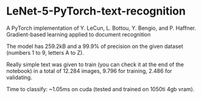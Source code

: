 # LeNet-5-PyTorch-text-recognition
A PyTorch implementation of  Y. LeCun, L. Bottou, Y. Bengio, and P. Haffner. Gradient-based learning applied to document recognition

The model has 259.2kB and a 99.9% of precision on the given dataset (numbers 1 to 9, letters A to Z).

Really simple text was given to train (you can check it at the end of the notebook) in a total of 12.284 images, 9.796 for training, 2.486 for validating. 

Time to classify: ~1.05ms on cuda (tested and trained on 1050ti 4gb vram).
